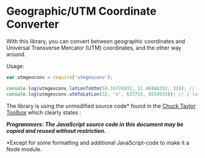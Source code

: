 # Geographic/UTM Coordinate Converter

With this library, you can convert between geographic coordinates and Universal Transverse Mercator (UTM) coordinates, and the other way around.

Usage:

```javascript
var utmgeoconv = require('utmgeoconv');

console.log(utmgeoconv.latLonToUtm(59.10776931, 11.40488332, 32)); // { x: 637715, y: 6554533 }
console.log(utmgeoconv.utmToLatLon(32, 'n', 637715, 6554533)); // { lat: 59.107769, lon: 11.404883 }
```
The library is using the unmodified source code* found in the [Chuck Taylor Toolbox]([http://home.hiwaay.net/~taylorc/toolbox/geography/geoutm.html](https://web.archive.org/web/20151229223546/https://home.hiwaay.net/~taylorc/toolbox/geography/geoutm.html)) which clearly states :

***Programmers: The JavaScript source code in this document may be copied and reused without restriction.***

*Except for some formatting and additional JavaScript-code to make it a Node module. 
